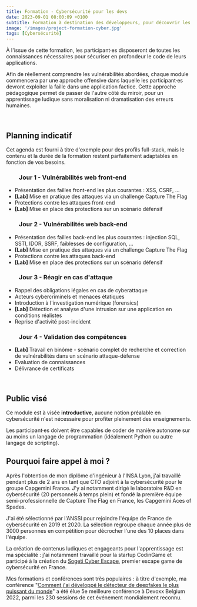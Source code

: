 ```yaml
---
title: Formation - Cybersécurité pour les devs
date: 2023-09-01 08:00:09 +0100
subtitle: Formation à destination des développeurs, pour découvrir les principaux types de vulnérabilités et apprendre les pratiques de développement sécurisé.
image: '/images/project-formation-cyber.jpg'
tags: [Cybersécurité]
---
```


À l'issue de cette formation, les participant·es disposeront de toutes les connaissances nécessaires pour sécuriser en profondeur le code de leurs applications.

Afin de réellement comprendre les vulnérabilités abordées, chaque module commencera par une approche offensive dans laquelle les participant·es devront exploiter la faille dans une application factice. Cette approche pédagogique permet de passer de l'autre côté du miroir, pour un apprentissage ludique sans moralisation ni dramatisation des erreurs humaines.

<br>

## **Planning indicatif**

Cet agenda est fourni à titre d'exemple pour des profils full-stack, mais le contenu et la durée de la formation restent parfaitement adaptables en fonction de vos besoins.

### &nbsp;&nbsp;&nbsp;&nbsp;&nbsp;&nbsp;&nbsp;&nbsp; Jour 1 - Vulnérabilités web front-end

- Présentation des failles front-end les plus courantes : XSS, CSRF, ...
- **\[Lab\]** Mise en pratique des attaques via un challenge Capture The Flag
- Protections contre les attaques front-end
- **\[Lab\]** Mise en place des protections sur un scénario défensif

### &nbsp;&nbsp;&nbsp;&nbsp;&nbsp;&nbsp;&nbsp;&nbsp; Jour 2 - Vulnérabilités web back-end

- Présentation des failles back-end les plus courantes : injection SQL, SSTI, IDOR, SSRF, faiblesses de configuration, ...
- **\[Lab\]** Mise en pratique des attaques via un challenge Capture The Flag
- Protections contre les attaques back-end
- **\[Lab\]** Mise en place des protections sur un scénario défensif

### &nbsp;&nbsp;&nbsp;&nbsp;&nbsp;&nbsp;&nbsp;&nbsp; Jour 3 - Réagir en cas d'attaque

- Rappel des obligations légales en cas de cyberattaque
- Acteurs cybercriminels et menaces étatiques
- Introduction à l'investigation numérique (forensics)
- **\[Lab\]** Détection et analyse d'une intrusion sur une application en conditions réalistes
- Reprise d'activité post-incident

### &nbsp;&nbsp;&nbsp;&nbsp;&nbsp;&nbsp;&nbsp;&nbsp; Jour 4 - Validation des compétences

- **\[Lab\]** Travail en binôme - scénario complet de recherche et correction de vulnérabilités dans un scénario attaque-défense
- Evaluation de connaissances
- Délivrance de certificats

<br>

## **Public visé**

Ce module est à visée <b>introductive</b>, aucune notion préalable en cybersécurité n'est nécessaire pour profiter pleinement des enseignements.

Les participant·es doivent être capables de coder de manière autonome sur au moins un langage de programmation (idéalement Python ou autre langage de scripting).

## **Pourquoi faire appel à moi ?**

Après l'obtention de mon diplôme d'ingénieur à l'INSA Lyon, j'ai travaillé pendant plus de 2 ans en tant que CTO adjoint à la cybersécurité pour le groupe Capgemini France. J'y ai notamment dirigé le laboratoire R&D en cybersécurité (20 personnels à temps plein) et fondé la première équipe semi-professionnelle de Capture The Flag en France, les Capgemini Aces of Spades.

J'ai été sélectionné par l'ANSSI pour rejoindre l'équipe de France de cybersécurité en 2019 et 2020. La sélection regroupe chaque année plus de 3000 personnes en compétition pour décrocher l'une des 10 places dans l'équipe.

La création de contenus ludiques et engageants pour l'apprentissage est ma spécialité : j'ai notamment travaillé pour la startup CodinGame et participé à la création du [Sogeti Cyber Escape](https://sogeti-cyber-escape.bemyapp.com/), premier escape game de cybersécurité en France.

Mes formations et conférences sont très populaires : à titre d'exemple, ma conférence "[Comment j'ai développé le détecteur de deepfakes le plus puissant du monde](https://www.youtube.com/watch?v=GiVP80dPhHU)" a été élue 5e meilleure conférence à Devoxx Belgium 2022, parmi les 230 sessions de cet événement mondialement reconnu.